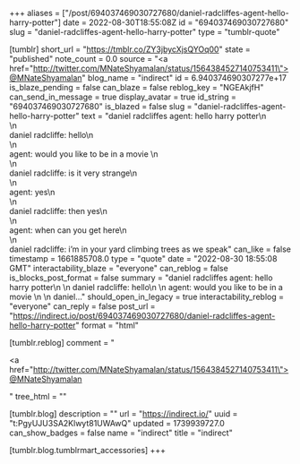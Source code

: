 +++
aliases = ["/post/694037469030727680/daniel-radcliffes-agent-hello-harry-potter"]
date = 2022-08-30T18:55:08Z
id = "694037469030727680"
slug = "daniel-radcliffes-agent-hello-harry-potter"
type = "tumblr-quote"

[tumblr]
short_url = "https://tmblr.co/ZY3jbycXjsQYOq00"
state = "published"
note_count = 0.0
source = "<a href=\"http://twitter.com/MNateShyamalan/status/1564384527140753411\">@MNateShyamalan</a>"
blog_name = "indirect"
id = 6.940374690307277e+17
is_blaze_pending = false
can_blaze = false
reblog_key = "NGEAkjfH"
can_send_in_message = true
display_avatar = true
id_string = "694037469030727680"
is_blazed = false
slug = "daniel-radcliffes-agent-hello-harry-potter"
text = "daniel radcliffes agent: hello harry potter\n<br/>\n<br/>daniel radcliffe: hello\n<br/>\n<br/>agent: would you like to be in a movie \n<br/>\n<br/>daniel radcliffe: is it very strange\n<br/>\n<br/>agent: yes\n<br/>\n<br/>daniel radcliffe: then yes\n<br/>\n<br/>agent: when can you get here\n<br/>\n<br/>daniel radcliffe: i’m in your yard climbing trees as we speak"
can_like = false
timestamp = 1661885708.0
type = "quote"
date = "2022-08-30 18:55:08 GMT"
interactability_blaze = "everyone"
can_reblog = false
is_blocks_post_format = false
summary = "daniel radcliffes agent: hello harry potter\n \n daniel radcliffe: hello\n \n agent: would you like to be in a movie \n \n daniel..."
should_open_in_legacy = true
interactability_reblog = "everyone"
can_reply = false
post_url = "https://indirect.io/post/694037469030727680/daniel-radcliffes-agent-hello-harry-potter"
format = "html"

[tumblr.reblog]
comment = "<p><a href=\"http://twitter.com/MNateShyamalan/status/1564384527140753411\">@MNateShyamalan</a></p>"
tree_html = ""

[tumblr.blog]
description = ""
url = "https://indirect.io/"
uuid = "t:PgyUJU3SA2Klwyt81UWAwQ"
updated = 1739939727.0
can_show_badges = false
name = "indirect"
title = "indirect"

[tumblr.blog.tumblrmart_accessories]
+++
